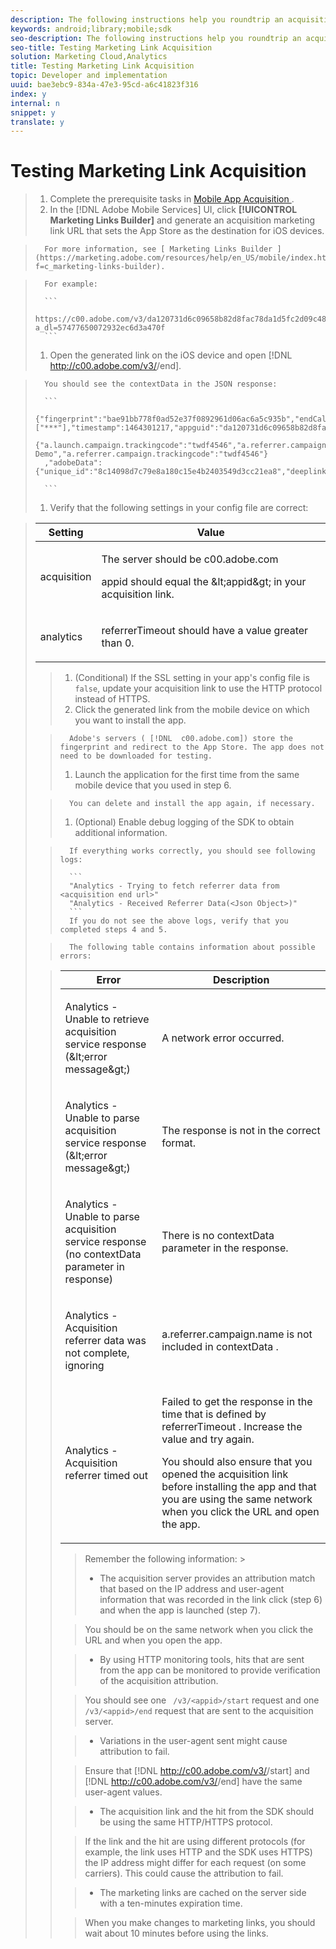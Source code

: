 ```yaml
---
description: The following instructions help you roundtrip an acquisition campaign with a marketing link that is based on a device fingerprint.
keywords: android;library;mobile;sdk
seo-description: The following instructions help you roundtrip an acquisition campaign with a marketing link that is based on a device fingerprint.
seo-title: Testing Marketing Link Acquisition
solution: Marketing Cloud,Analytics
title: Testing Marketing Link Acquisition
topic: Developer and implementation
uuid: bae3ebc9-834a-47e3-95cd-a6c41823f316
index: y
internal: n
snippet: y
translate: y
---
```


# Testing Marketing Link Acquisition


>1. Complete the prerequisite tasks in [ Mobile App Acquisition ](../acquisition_main/acquisition.md#concept_ADB7BFDDBE9B4FFC8DD4940F49E2F0FA).
>1. In the [!DNL  Adobe Mobile Services] UI, click **[!UICONTROL  Marketing Links Builder]** and generate an acquisition marketing link URL that sets the App Store as the destination for iOS devices.

>       For more information, see [ Marketing Links Builder ](https://marketing.adobe.com/resources/help/en_US/mobile/index.html?f=c_marketing-links-builder). 

>       For example: 
>    
>       ```
>       https://c00.adobe.com/v3/da120731d6c09658b82d8fac78da1d5fc2d09c48e21b3a55f9e2d7344e08425d/start?a_dl=57477650072932ec6d3a470f
>       ```
>1. Open the generated link on the iOS device and open [!DNL  http://c00.adobe.com/v3/<appid>/end].

>       You should see the contextData in the JSON response: 
>    
>       ```
>       {"fingerprint":"bae91bb778f0ad52e37f0892961d06ac6a5c935b","endCallbacks":["***"],"timestamp":1464301217,"appguid":"da120731d6c09658b82d8fac78da1d5fc2d09c48e21b3a55f9e2d7344e08425d","contextData": 
>       {"a.launch.campaign.trackingcode":"twdf4546","a.referrer.campaign.name":"iOS Demo","a.referrer.campaign.trackingcode":"twdf4546"} 
>       ,"adobeData":{"unique_id":"8c14098d7c79e8a180c15e4b2403549d3cc21ea8","deeplinkid":"57477650072932ec6d3a470f"}} 
>       
>       ```
>1. Verify that the following settings in your config file are correct:


>    <table id="table_FA9CF58B38F3437CBD39A20874335CA1"> 
 <thead> 
  <tr> 
   <th colname="col1" class="entry"> Setting </th> 
   <th colname="col2" class="entry"> Value </th> 
  </tr> 
 </thead>
 <tbody> 
  <tr> 
   <td colname="col1"> <p>acquisition </p> </td> 
   <td colname="col2"> <p>The server should be <span class="filepath"> c00.adobe.com </span> </p> <p> <span class="codeph"> appid </span> should equal the <span class="varname"> &amp;lt;appid&amp;gt; </span> in your acquisition link. </p> </td> 
  </tr> 
  <tr> 
   <td colname="col1"> <p>analytics </p> </td> 
   <td colname="col2"> <p> <span class="codeph"> referrerTimeout </span> should have a value greater than 0. </p> </td> 
  </tr> 
 </tbody> 
</table>

>1. (Conditional) If the SSL setting in your app's config file is ` false`, update your acquisition link to use the HTTP protocol instead of HTTPS.
>1. Click the generated link from the mobile device on which you want to install the app.

>       Adobe's servers ( [!DNL  c00.adobe.com]) store the fingerprint and redirect to the App Store. The app does not need to be downloaded for testing. 
>1. Launch the application for the first time from the same mobile device that you used in step 6.

>       You can delete and install the app again, if necessary. 
>1. (Optional) Enable debug logging of the SDK to obtain additional information.

>       If everything works correctly, you should see following logs: 
>    
>       ```
>       "Analytics - Trying to fetch referrer data from <acquisition end url>" 
>       "Analytics - Received Referrer Data(<Json Object>)"
>       ```
>       If you do not see the above logs, verify that you completed steps 4 and 5. 

>       The following table contains information about possible errors: 

>    <table id="table_9E22245A614744B38C28D7CEE4857F34"> 
 <thead> 
  <tr> 
   <th colname="col1" class="entry"> Error </th> 
   <th colname="col2" class="entry"> Description </th> 
  </tr> 
 </thead>
 <tbody> 
  <tr> 
   <td colname="col1"> <p> 
     <msgph>
       Analytics - Unable to retrieve acquisition service response (&amp;lt;error message&amp;gt;) 
     </msgph> </p> </td> 
   <td colname="col2"> <p>A network error occurred. </p> </td> 
  </tr> 
  <tr> 
   <td colname="col1"> <p> 
     <msgph>
       Analytics - Unable to parse acquisition service response (&amp;lt;error message&amp;gt;) 
     </msgph> </p> </td> 
   <td colname="col2"> <p>The response is not in the correct format. </p> </td> 
  </tr> 
  <tr> 
   <td colname="col1"> <p> 
     <msgph>
       Analytics - Unable to parse acquisition service response (no contextData parameter in response) 
     </msgph> </p> </td> 
   <td colname="col2"> <p>There is no <span class="codeph"> contextData </span> parameter in the response. </p> </td> 
  </tr> 
  <tr> 
   <td colname="col1"> <p> 
     <msgph>
       Analytics - Acquisition referrer data was not complete, ignoring 
     </msgph> </p> </td> 
   <td colname="col2"> <p> <span class="codeph"> a.referrer.campaign.name </span> is not included in <span class="codeph"> contextData </span>. </p> </td> 
  </tr> 
  <tr> 
   <td colname="col1"> <p> 
     <msgph>
       Analytics - Acquisition referrer timed out 
     </msgph> </p> </td> 
   <td colname="col2"> <p>Failed to get the response in the time that is defined by <span class="codeph"> referrerTimeout </span>. Increase the value and try again. </p> <p>You should also ensure that you opened the acquisition link before installing the app and that you are using the same network when you click the URL and open the app. </p> </td> 
  </tr> 
 </tbody> 
</table>

>Remember the following information: >
>* The acquisition server provides an attribution match that based on the IP address and user-agent information that was recorded in the link click (step 6) and when the app is launched (step 7). 

>  You should be on the same network when you click the URL and when you open the app. 

>* By using HTTP monitoring tools, hits that are sent from the app can be monitored to provide verification of the acquisition attribution. 

>  You should see one ` /v3/<appid>/start` request and one ` /v3/<appid>/end` request that are sent to the acquisition server. 

>* Variations in the user-agent sent might cause attribution to fail. 

>  Ensure that [!DNL  http://c00.adobe.com/v3/<appid>/start] and [!DNL  http://c00.adobe.com/v3/<appid>/end] have the same user-agent values. 

>* The acquisition link and the hit from the SDK should be using the same HTTP/HTTPS protocol. 

>  If the link and the hit are using different protocols (for example, the link uses HTTP and the SDK uses HTTPS) the IP address might differ for each request (on some carriers). This could cause the attribution to fail. 

>* The marketing links are cached on the server side with a ten-minutes expiration time. 

>  When you make changes to marketing links, you should wait about 10 minutes before using the links. 


